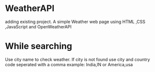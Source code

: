 # WeatherAPI
adding existing project. A simple Weather web page using HTML ,CSS ,JavaScript and OpenWeatherAPI


# While searching
Use city name to check weather. If city is not found use city and country code seperated with a comma
example: India,IN or America,usa
